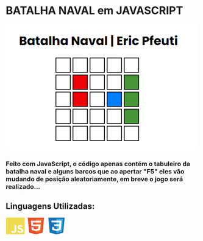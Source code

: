 # BATALHA NAVAL em JAVASCRIPT

<div align="center">
  <img src="images/batalha-naval.PNG" alt="Imagem Batalha Naval">
</div>

<h3>Feito com JavaScript, o código apenas contém o tabuleiro da batalha naval e alguns barcos que ao apertar "F5" eles vão mudando de posição aleatoriamente, em breve o jogo será realizado...</h3>

## Linguagens Utilizadas:
<div style="display: inline_block;">
  <img align="center" alt="Eric-Js" height="45" width="50" src="https://raw.githubusercontent.com/devicons/devicon/master/icons/javascript/javascript-plain.svg"> 
  <img align="center" alt="Eric-HTML" height="45" width="50" src="https://raw.githubusercontent.com/devicons/devicon/master/icons/html5/html5-original.svg">
  <img align="center" alt="Eric-CSS" height="45" width="50" src="https://raw.githubusercontent.com/devicons/devicon/master/icons/css3/css3-original.svg">  
</div>

